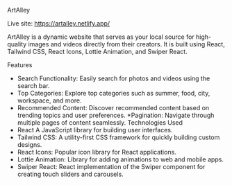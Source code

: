 ArtAlley

Live site: https://artalley.netlify.app/

ArtAlley is a dynamic website that serves as your local source for high-quality images and videos directly from their creators. It is built using React, Tailwind CSS, React Icons, Lottie Animation, and Swiper React.

Features
* Search Functionality: Easily search for photos and videos using the search bar.
* Top Categories: Explore top categories such as summer, food, city, workspace, and more.
* Recommended Content: Discover recommended content based on trending topics and user preferences.
*Pagination: Navigate through multiple pages of content seamlessly.
Technologies Used
* React A JavaScript library for building user interfaces.
* Tailwind CSS: A utility-first CSS framework for quickly building custom designs.
* React Icons: Popular icon library for React applications.
* Lottie Animation: Library for adding animations to web and mobile apps.
* Swiper React: React implementation of the Swiper component for creating touch sliders and carousels.
